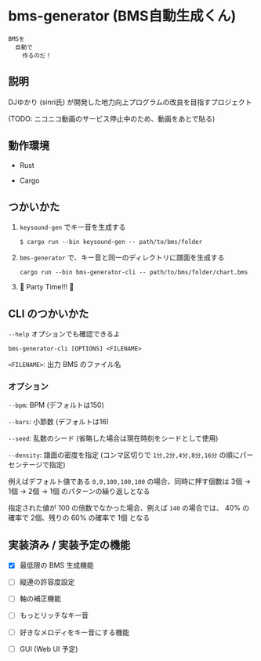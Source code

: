 # bms-generator (BMS自動生成くん)

```
BMSを
  自動で
    作るのだ！
```

## 説明

DJゆかり (sinri氏) が開発した地力向上プログラムの改良を目指すプロジェクト

(TODO: ニコニコ動画のサービス停止中のため、動画をあとで貼る)

## 動作環境

- Rust

- Cargo

## つかいかた

1. `keysound-gen` でキー音を生成する

    ```
    $ cargo run --bin keysound-gen -- path/to/bms/folder
    ```

2. `bms-generator` で、キー音と同一のディレクトリに譜面を生成する

    ```
    cargo run --bin bms-generator-cli -- path/to/bms/folder/chart.bms
    ```

3. 🎉 Party Time!!! 🕺

## CLI のつかいかた

`--help` オプションでも確認できるよ

```
bms-generator-cli [OPTIONS] <FILENAME>
```

`<FILENAME>`: 出力 BMS のファイル名

### オプション

`--bpm`: BPM (デフォルトは150)

`--bars`: 小節数 (デフォルトは16)

`--seed`: 乱数のシード (省略した場合は現在時刻をシードとして使用)

`--density`: 譜面の密度を指定 (コンマ区切りで `1分,2分,4分,8分,16分` の順にパーセンテージで指定)

例えばデフォルト値である `0,0,100,100,100` の場合、同時に押す個数は 3個 → 1個 → 2個 → 1個 のパターンの繰り返しとなる

指定された値が 100 の倍数でなかった場合、例えば `140` の場合では、 40% の確率で 2個、残りの 60% の確率で 1個 となる

## 実装済み / 実装予定の機能

- [x] 最低限の BMS 生成機能

- [ ] 縦連の許容度設定

- [ ] 軸の補正機能

- [ ] もっとリッチなキー音

- [ ] 好きなメロディをキー音にする機能

- [ ] GUI (Web UI 予定)
